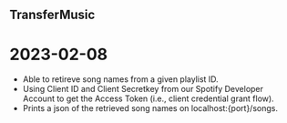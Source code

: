 ## TransferMusic

# 2023-02-08 
- Able to retireve song names from a given playlist ID. 
- Using Client ID and Client Secretkey from our Spotify Developer Account to get the Access Token (i.e., client credential grant flow).
- Prints a json of the retrieved song names on localhost:{port}/songs.
